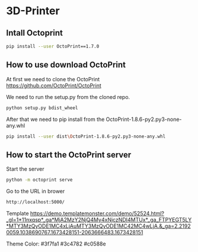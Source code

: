 # 3D-Printer


## Intall Octoprint
```bash
pip install --user OctoPrint==1.7.0
```
## How to use download OctoPrint

At first we need to clone the OctoPrint https://github.com/OctoPrint/OctoPrint

We need to run the setup.py from the cloned repo.

```bash
python setup.py bdist_wheel
```

After that we need to pip install from the OctoPrint-1.8.6-py2.py3-none-any.whl

```bash
pip install --user dist\OctoPrint-1.8.6-py2.py3-none-any.whl
```

## How to start the OctoPrint server

Start the server
```bash
python -m octoprint serve
```

Go to the URL in brower
```bash
http://localhost:5000/
```
Template
https://demo.templatemonster.com/demo/52524.html?_gl=1*11nxqsp*_ga*MjA2MzY2NjQ4My4xNjczNDI4MTUx*_ga_FTPYEGT5LY*MTY3MzQyODE1MC4xLjAuMTY3MzQyODE1MC42MC4wLjA.&_ga=2.21920059.1038690767.1673428151-2063666483.1673428151

Theme Color:
#3f7fa1
#3c4782
#c0588e

